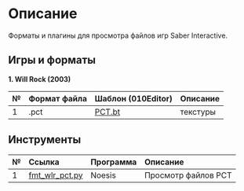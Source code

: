 # Описание

Форматы и плагины для просмотра файлов игр Saber Interactive.

## Игры и форматы

**1. Will Rock (2003)**

| № | Формат файла       | Шаблон (010Editor)     |   Описание |
| :--- | :--------- | :----------- |  :---------- | 
| 1 | .pct        | [PCT.bt](https://github.com/AlexKimov/saber-file-formats/tree/master/formats/010editor-templates/pct.bt)        | текстуры  |

## Инструменты

| № | Ссылка | Программа |   Описание |
| :--- | :--------- | :----------- |  :---------- | 
| 1 | [fmt_wlr_pct.py](https://github.com/AlexKimov/saber-file-formats/tree/master/plugins/noesis/fmt_wlr_pct.py) | Noesis | Просмотр файлов PCT |
